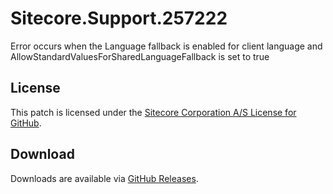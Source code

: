 # Sitecore.Support.257222
Error occurs when the Language fallback is enabled for client language and AllowStandardValuesForSharedLanguageFallback is set to true

## License  
This patch is licensed under the [Sitecore Corporation A/S License for GitHub](https://github.com/sitecoresupport/Sitecore.Support.257222/blob/master/LICENSE).  

## Download  
Downloads are available via [GitHub Releases](https://github.com/sitecoresupport/Sitecore.Support.257222/releases).  
